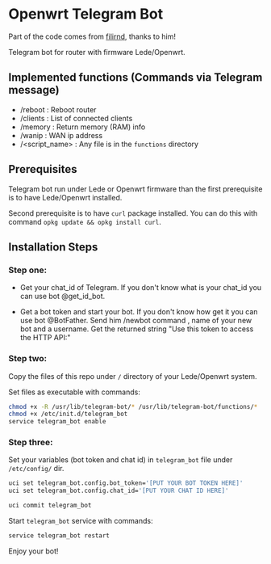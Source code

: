 # Openwrt Telegram Bot

Part of the code comes from [filirnd](https://github.com/filirnd/Lede_Openwrt_Telegram_Bot), thanks to him!

Telegram bot for router with firmware Lede/Openwrt.

## Implemented functions (Commands via Telegram message)

  - /reboot : Reboot router
  - /clients : List of connected clients
  - /memory : Return memory (RAM) info
  - /wanip : WAN ip address
  - /<script_name> : Any file is in the `functions` directory

## Prerequisites

Telegram bot run under Lede or Openwrt firmware than the first prerequisite is to have Lede/Openwrt installed.

Second prerequisite is to have `curl` package installed. You can do this with command `opkg update && opkg install curl`.

## Installation Steps

### Step one:

- Get your chat_id of Telegram. If you don't know what is your chat_id you can use bot @get_id_bot.

- Get a bot token and start your bot. If you don't know how get it you can use bot @BotFather. Send him /newbot command , name of your new bot and a username. Get the returned string "Use this token to access the HTTP API:" 

### Step two:

Copy the files of this repo under `/` directory of your Lede/Openwrt system.

Set files as executable with commands:

```sh
chmod +x -R /usr/lib/telegram-bot/* /usr/lib/telegram-bot/functions/*
chmod +x /etc/init.d/telegram_bot
service telegram_bot enable
```

### Step three:

Set your variables (bot token and chat id) in `telegram_bot` file under `/etc/config/` dir.

```sh
uci set telegram_bot.config.bot_token='[PUT YOUR BOT TOKEN HERE]'
uci set telegram_bot.config.chat_id='[PUT YOUR CHAT ID HERE]'

uci commit telegram_bot
```

Start `telegram_bot` service with commands:

```sh
service telegram_bot restart
```

Enjoy your bot!
